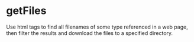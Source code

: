 getFiles
========

Use html tags to find all filenames of some type referenced in a web page, then filter the results and download the files to a specified directory.
